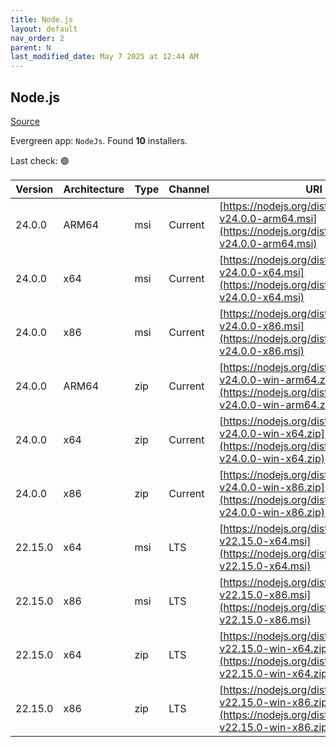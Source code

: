 ```yaml
---
title: Node.js
layout: default
nav_order: 2
parent: N
last_modified_date: May 7 2025 at 12:44 AM
---
```


## Node.js

[Source](https://nodejs.org/)

Evergreen app: `NodeJs`. Found **10** installers.

Last check: 🟢

| Version | Architecture | Type | Channel | URI                                                                                                                      |
| ------- | ------------ | ---- | ------- | ------------------------------------------------------------------------------------------------------------------------ |
| 24.0.0  | ARM64        | msi  | Current | [https://nodejs.org/dist/v24.0.0/node-v24.0.0-arm64.msi](https://nodejs.org/dist/v24.0.0/node-v24.0.0-arm64.msi)         |
| 24.0.0  | x64          | msi  | Current | [https://nodejs.org/dist/v24.0.0/node-v24.0.0-x64.msi](https://nodejs.org/dist/v24.0.0/node-v24.0.0-x64.msi)             |
| 24.0.0  | x86          | msi  | Current | [https://nodejs.org/dist/v24.0.0/node-v24.0.0-x86.msi](https://nodejs.org/dist/v24.0.0/node-v24.0.0-x86.msi)             |
| 24.0.0  | ARM64        | zip  | Current | [https://nodejs.org/dist/v24.0.0/node-v24.0.0-win-arm64.zip](https://nodejs.org/dist/v24.0.0/node-v24.0.0-win-arm64.zip) |
| 24.0.0  | x64          | zip  | Current | [https://nodejs.org/dist/v24.0.0/node-v24.0.0-win-x64.zip](https://nodejs.org/dist/v24.0.0/node-v24.0.0-win-x64.zip)     |
| 24.0.0  | x86          | zip  | Current | [https://nodejs.org/dist/v24.0.0/node-v24.0.0-win-x86.zip](https://nodejs.org/dist/v24.0.0/node-v24.0.0-win-x86.zip)     |
| 22.15.0 | x64          | msi  | LTS     | [https://nodejs.org/dist/v22.15.0/node-v22.15.0-x64.msi](https://nodejs.org/dist/v22.15.0/node-v22.15.0-x64.msi)         |
| 22.15.0 | x86          | msi  | LTS     | [https://nodejs.org/dist/v22.15.0/node-v22.15.0-x86.msi](https://nodejs.org/dist/v22.15.0/node-v22.15.0-x86.msi)         |
| 22.15.0 | x64          | zip  | LTS     | [https://nodejs.org/dist/v22.15.0/node-v22.15.0-win-x64.zip](https://nodejs.org/dist/v22.15.0/node-v22.15.0-win-x64.zip) |
| 22.15.0 | x86          | zip  | LTS     | [https://nodejs.org/dist/v22.15.0/node-v22.15.0-win-x86.zip](https://nodejs.org/dist/v22.15.0/node-v22.15.0-win-x86.zip) |
